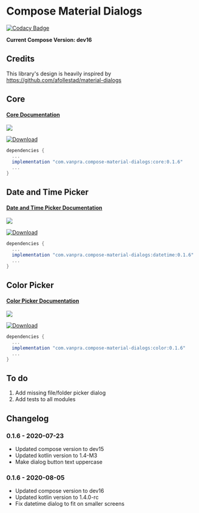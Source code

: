 # Compose Material Dialogs

[![Codacy Badge](https://api.codacy.com/project/badge/Grade/5990ad24f5ca434299916697e3fc0fe2)](https://app.codacy.com/manual/pranav.maganti/compose-material-dialogs?utm_source=github.com&utm_medium=referral&utm_content=vanpra/compose-material-dialogs&utm_campaign=Badge_Grade_Dashboard)

**Current Compose Version: dev16**

## Credits

This library's design is heavily inspired by https://github.com/afollestad/material-dialogs

## Core

#### [Core Documentation](https://github.com/vanpra/compose-material-dialogs/blob/main/documentation/Core.md)

![](https://raw.githubusercontent.com/vanpra/compose-material-dialogs/main/imgs/full_core.png)

[ ![Download](https://api.bintray.com/packages/vanpra/maven/compose-material-dialogs:core/images/download.svg?version=0.1.6) ](https://bintray.com/vanpra/maven/compose-material-dialogs:core/0.1.6/link)

```gradle
dependencies {
  ...
  implementation "com.vanpra.compose-material-dialogs:core:0.1.6" 
  ...
}
```

## Date and Time Picker

#### [Date and Time Picker Documentation](https://github.com/vanpra/compose-material-dialogs/blob/main/documentation/DateTimePicker.md)

![](https://raw.githubusercontent.com/vanpra/ComposeDateTimePicker/master/imgs/datetime.jpg)

[ ![Download](https://api.bintray.com/packages/vanpra/maven/compose-material-dialogs:datetime/images/download.svg?version=0.1.6) ](https://bintray.com/vanpra/maven/compose-material-dialogs:datetime/0.1.6/link)

```gradle
dependencies {
  ...
  implementation "com.vanpra.compose-material-dialogs:datetime:0.1.6"
  ...
}
```

## Color Picker

#### [Color Picker Documentation](https://github.com/vanpra/compose-material-dialogs/blob/main/documentation/ColorPicker.md)

![](https://raw.githubusercontent.com/vanpra/compose-material-dialogs/main/imgs/color_picker.png)

[ ![Download](https://api.bintray.com/packages/vanpra/maven/compose-material-dialogs:color/images/download.svg?version=0.1.6) ](https://bintray.com/vanpra/maven/compose-material-dialogs:color/0.1.6/link)

```gradle
dependencies {
  ...
  implementation "com.vanpra.compose-material-dialogs:color:0.1.6"
  ...
}
```



## To do

1. Add missing file/folder picker dialog
2. Add tests to all modules

## Changelog

### 0.1.6  - 2020-07-23

- Updated compose version to dev15
- Updated kotlin version to 1.4-M3
- Make dialog button text uppercase

### 0.1.6  - 2020-08-05

- Updated compose version to dev16
- Updated kotlin version to 1.4.0-rc
- Fix datetime dialog to fit on smaller screens